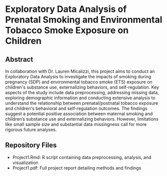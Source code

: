 # Exploratory Data Analysis of Prenatal Smoking and Environmental Tobacco Smoke Exposure on Children


## Abstract
In collaboration with Dr. Lauren Micalizzi, this project aims to conduct an Exploratory Data Analysis to investigate the impacts of smoking during pregnancy (SDP) and environmental tobacco smoke (ETS) exposure on children's substance use, externalizing behaviors, and self-regulation. Key aspects of the study include data preprocessing, addressing missing data, exploring demographic information and conducting extensive analysis to understand the relationship between prenatal/postnatal tobacco exposure and children's behavioral and self-regulation outcomes. The findings suggest a potential positive association between maternal smoking and children’s substance use and externalizing behaviors. However, limitations like small sample size and substantial data missingness call for more rigorous future analyses.

## Repository Files
* Project1.Rmd: R script containing data preprocessing, analysis, and visualization
* Project1.pdf: Full project report detailing methods and findings
